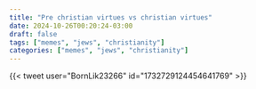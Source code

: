```yaml
---
title: "Pre christian virtues vs christian virtues"
date: 2024-10-26T00:20:24-03:00
draft: false
tags: ["memes", "jews", "christianity"]
categories: ["memes", "jews", "christianity"]
---
```


{{< tweet user="BornLik23266" id="1732729124454641769" >}}
